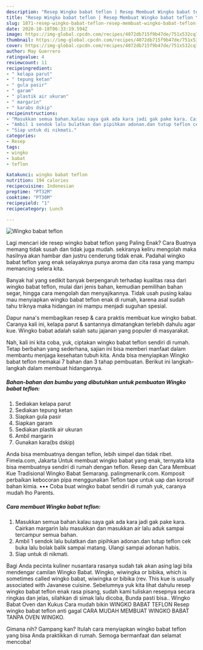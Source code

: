 ```yaml
---
description: "Resep Wingko babat teflon | Resep Membuat Wingko babat teflon Yang Bisa Manjain Lidah"
title: "Resep Wingko babat teflon | Resep Membuat Wingko babat teflon Yang Bisa Manjain Lidah"
slug: 1071-resep-wingko-babat-teflon-resep-membuat-wingko-babat-teflon-yang-bisa-manjain-lidah
date: 2020-10-18T06:33:19.594Z
image: https://img-global.cpcdn.com/recipes/4072db715f9b47de/751x532cq70/wingko-babat-teflon-foto-resep-utama.jpg
thumbnail: https://img-global.cpcdn.com/recipes/4072db715f9b47de/751x532cq70/wingko-babat-teflon-foto-resep-utama.jpg
cover: https://img-global.cpcdn.com/recipes/4072db715f9b47de/751x532cq70/wingko-babat-teflon-foto-resep-utama.jpg
author: May Guerrero
ratingvalue: 4
reviewcount: 11
recipeingredient:
- " kelapa parut"
- " tepung ketan"
- " gula pasir"
- " garam"
- " plastik air ukuran"
- " margarin"
- " karabs dskip"
recipeinstructions:
- "Masukkan semua bahan.kalau saya gak ada kara jadi gak pake kara. Cairkan margarin lalu masukkan dan masukkan air lalu aduk sampai tercampur semua bahan."
- "Ambil 1 sendok lalu bulatkan dan pipihkan adonan.dan tutup teflon cek buka lalu bolak balik sampai matang. Ulangi sampai adonan habis."
- "Siap untuk di nikmati."
categories:
- Resep
tags:
- wingko
- babat
- teflon

katakunci: wingko babat teflon 
nutrition: 194 calories
recipecuisine: Indonesian
preptime: "PT32M"
cooktime: "PT30M"
recipeyield: "1"
recipecategory: Lunch

---
```



![Wingko babat teflon](https://img-global.cpcdn.com/recipes/4072db715f9b47de/751x532cq70/wingko-babat-teflon-foto-resep-utama.jpg)

Lagi mencari ide resep wingko babat teflon yang Paling Enak? Cara Buatnya memang tidak susah dan tidak juga mudah. sekiranya keliru mengolah maka hasilnya akan hambar dan justru cenderung tidak enak. Padahal wingko babat teflon yang enak selayaknya punya aroma dan cita rasa yang mampu memancing selera kita.

Banyak hal yang sedikit banyak berpengaruh terhadap kualitas rasa dari wingko babat teflon, mulai dari jenis bahan, kemudian pemilihan bahan segar, hingga cara mengolah dan menyajikannya. Tidak usah pusing kalau mau menyiapkan wingko babat teflon enak di rumah, karena asal sudah tahu triknya maka hidangan ini mampu menjadi suguhan spesial.

Dapur nana&#39;s membagikan resep &amp; cara praktis membuat kue wingko babat. Caranya kali ini, kelapa parut &amp; santannya dimatangkan terlebih dahulu agar kue. Wingko babat adalah salah satu jajanan yang populer di masyarakat.


Nah, kali ini kita coba, yuk, ciptakan wingko babat teflon sendiri di rumah. Tetap berbahan yang sederhana, sajian ini bisa memberi manfaat dalam membantu menjaga kesehatan tubuh kita. Anda bisa menyiapkan Wingko babat teflon memakai 7 bahan dan 3 tahap pembuatan. Berikut ini langkah-langkah dalam membuat hidangannya.

<!--inarticleads1-->

##### Bahan-bahan dan bumbu yang dibutuhkan untuk pembuatan Wingko babat teflon:

1. Sediakan  kelapa parut
1. Sediakan  tepung ketan
1. Siapkan  gula pasir
1. Siapkan  garam
1. Sediakan  plastik air ukuran
1. Ambil  margarin
1. Gunakan  kara(bs dskip)


Anda bisa membuatnya dengan teflon, lebih simpel dan tidak ribet. Fimela.com, Jakarta Untuk membuat wingko babat yang enak, ternyata kita bisa membuatnya sendiri di rumah dengan teflon. Resep dan Cara Membuat Kue Tradisional Wingko Babat Semarang. palingmenarik.com. Komposit perbaikan kebocoran pipa menggunakan Teflon tape untuk uap dan korosif bahan kimia. ••• Coba buat wingko babat sendiri di rumah yuk, caranya mudah lho Parents. 

<!--inarticleads2-->

##### Cara membuat Wingko babat teflon:

1. Masukkan semua bahan.kalau saya gak ada kara jadi gak pake kara. Cairkan margarin lalu masukkan dan masukkan air lalu aduk sampai tercampur semua bahan.
1. Ambil 1 sendok lalu bulatkan dan pipihkan adonan.dan tutup teflon cek buka lalu bolak balik sampai matang. Ulangi sampai adonan habis.
1. Siap untuk di nikmati.


Bagi Anda pecinta kuliner nusantara rasanya sudah tak akan asing lagi bila mendengar camilan Wingko Babat. Wingko, wiwingka or bibika, which is sometimes called wingko babat, wiwingka or bibika (rev. This kue is usually associated with Javanese cuisine. Sebelumnya yuk kita lihat dahulu resep wingko babat teflon enak rasa pisang, sudah kami tuliskan resepnya secara ringkas dan jelas, silahkan di simak lalu dicoba, Bunda pasti bisa.. Wingko Babat Oven dan Kukus Cara mudah bikin WINGKO BABAT TEFLON Resep wingko babat teflon anti gagal CARA MUDAH MEMBUAT WINGKO BABAT TANPA OVEN WINGKO. 

Gimana nih? Gampang kan? Itulah cara menyiapkan wingko babat teflon yang bisa Anda praktikkan di rumah. Semoga bermanfaat dan selamat mencoba!
